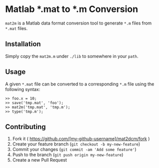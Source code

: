 # Matlab \*.mat to \*.m Conversion

`mat2m` is a Matlab data format conversion tool to generate `*.m` files from
`*.mat` files.

## Installation

Simply copy the `mat2m.m` under `./lib` to somewhere in your `path`.

## Usage

A given `*.mat` file can be converted to a corresponding `*.m` file using the
following syntax:

    >> foo.x = 10;
    >> save('tmp.mat', 'foo');
    >> mat2m('tmp.mat', 'tmp.m');
    >> type('tmp.m');

## Contributing

1. Fork it ( https://github.com/[my-github-username]/mat2dcm/fork )
2. Create your feature branch (`git checkout -b my-new-feature`)
3. Commit your changes (`git commit -am 'Add some feature'`)
4. Push to the branch (`git push origin my-new-feature`)
5. Create a new Pull Request
